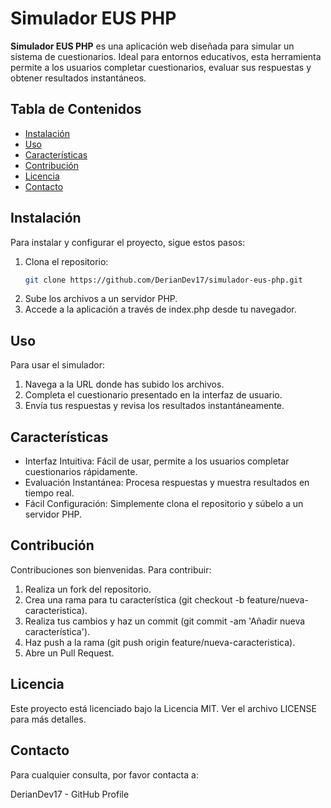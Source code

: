 # Simulador EUS PHP

**Simulador EUS PHP** es una aplicación web diseñada para simular un sistema de cuestionarios. Ideal para entornos educativos, esta herramienta permite a los usuarios completar cuestionarios, evaluar sus respuestas y obtener resultados instantáneos.

## Tabla de Contenidos

- [Instalación](#instalación)
- [Uso](#uso)
- [Características](#características)
- [Contribución](#contribución)
- [Licencia](#licencia)
- [Contacto](#contacto)

## Instalación

Para instalar y configurar el proyecto, sigue estos pasos:

1. Clona el repositorio:
   ```bash
   git clone https://github.com/DerianDev17/simulador-eus-php.git
2. Sube los archivos a un servidor PHP.
3. Accede a la aplicación a través de index.php desde tu navegador.

## Uso
Para usar el simulador:

1. Navega a la URL donde has subido los archivos.
2. Completa el cuestionario presentado en la interfaz de usuario.
3. Envía tus respuestas y revisa los resultados instantáneamente.

## Características

* Interfaz Intuitiva: Fácil de usar, permite a los usuarios completar cuestionarios rápidamente.
* Evaluación Instantánea: Procesa respuestas y muestra resultados en tiempo real.
* Fácil Configuración: Simplemente clona el repositorio y súbelo a un servidor PHP.

## Contribución
Contribuciones son bienvenidas. Para contribuir:

1. Realiza un fork del repositorio.
2. Crea una rama para tu característica (git checkout -b feature/nueva-caracteristica).
3. Realiza tus cambios y haz un commit (git commit -am 'Añadir nueva característica').
4. Haz push a la rama (git push origin feature/nueva-caracteristica).
5. Abre un Pull Request.

## Licencia
Este proyecto está licenciado bajo la Licencia MIT. Ver el archivo LICENSE para más detalles.

## Contacto
Para cualquier consulta, por favor contacta a:

DerianDev17 - GitHub Profile
